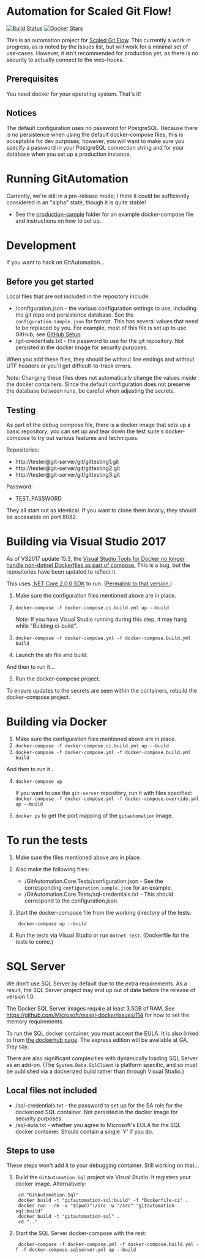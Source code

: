 # Automation for Scaled Git Flow!

[![Build Status](https://travis-ci.org/mdekrey/GitAutomation.svg?branch=latest)](https://travis-ci.org/mdekrey/GitAutomation)
[![Docker Stars](https://img.shields.io/docker/pulls/gitautomation/web.svg)](https://hub.docker.com/u/gitautomation/)

This is an automation project for [Scaled Git Flow](https://medium.com/@matt.dekrey/a-better-git-branching-model-b3bc8b73e472).
This currently a work in progress, as is noted by the Issues list, but will work for a minimal set of use-cases. However, it isn't recommended
for production yet, as there is no security to actually connect to the web-hooks.

## Prerequisites

You need docker for your operating system. That's it!

## Notices
The default configuration uses no password for PostgreSQL. Because there is no persistence when using the default docker-compose files, this is acceptable for dev purposes; however, you will want to make sure you specify a password in your PostgreSQL connection string and for your database when you set up a production instance.

# Running GitAutomation
Currently, we're still in a pre-release mode; I think it could be sufficiently considered in an "alpha" state, though it is quite stable!

* See the [production-sample](./production-sample) folder for an example docker-compose file and instructions on how to set up.

# Development

If you want to hack on GitAutomation...

## Before you get started
Local files that are not included in the repository include:

 * /configuration.json - the various configuration settings to use, including the git repo and persistence database. See the `configuration.sample.json` for format. This has several values that need to be replaced by you. For example, most of this file is set up to use GitHub; see [GitHub Setup](./GitAutomation.GitHub/github-setup.md).
 * /git-credentials.txt - the password to use for the git repository. Not persisted in the docker image for security purposes.

When you add these files, they should be without line endings and without UTF headers or you'll get difficult-to-track errors.

*Note*: Changing these files does not automatically change the values inside the docker containers. Since the default configuration does not preserve the database between runs, be careful when adjusting the secrets.

## Testing

As part of the debug compose file, there is a docker image that sets up a basic repository; you can set up and tear down the test suite's docker-compose to try out various features and techniques.

Repositories:
 - http://tester@git-server/git/gittesting1.git
 - http://tester@git-server/git/gittesting2.git
 - http://tester@git-server/git/gittesting3.git

Password:
 - TEST_PASSWORD

They all start out as identical. If you want to clone them locally, they should be accessible on port 8082.

# Building via Visual Studio 2017

As of VS2017 update 15.3, the [Visual Studio Tools for Docker no longer handle non-dotnet Dockerfiles as part of compose.](https://developercommunity.visualstudio.com/content/problem/96130/solution-build-fails-with-docker-compose-error-in.html)
This is a bug, but the repositories have been updated to reflect it.

This uses [.NET Core 2.0.0 SDK](https://github.com/dotnet/core/blob/master/release-notes/download-archives/2.0.0-download.md) to run. ([Permalink to that version.](https://github.com/dotnet/core/blob/5f845efbe93063325bf317dadd81ddce42fd3b63/release-notes/download-archives/2.0.0-download.md))

1. Make sure the configuration files mentioned above are in place.
2. `docker-compose -f docker-compose.ci.build.yml up --build`

    *Note:* If you have Visual Studio running during this step, it may hang while "Building ci-build".

3. `docker-compose -f docker-compose.yml -f docker-compose.build.yml build`
4. Launch the sln file and build.

And then to run it...

5. Run the docker-compose project.

To ensure updates to the secrets are seen within the containers, rebuild the docker-compose project.

# Building via Docker

1. Make sure the configuration files mentioned above are in place.
2. `docker-compose -f docker-compose.ci.build.yml up --build`
3. `docker-compose -f docker-compose.yml -f docker-compose.build.yml build`

And then to run it...

4. `docker-compose up`

    If you want to use the `git-server` repository, run it with files specified: `docker-compose -f docker-compose.yml -f docker-compose.override.yml up --build`

5. `docker ps` to get the port mapping of the `gitautomation` image.

# To run the tests

1. Make sure the files mentioned above are in place.
2. Also make the following files:

    * /GitAutomation.Core.Tests/configuration.json - See the corresponding `configuration.sample.json` for an example.
	* /GitAutomation.Core.Tests/sql-credentials.txt - This should correspond to the configuration.json.

3. Start the docker-compose file from the working directory of the tests:

        docker-compose up --build

4. Run the tests via Visual Studio or run `dotnet test`. (Dockerfile for the tests to come.)

# SQL Server

We don't use SQL Server by default due to the extra requirements. As a result, the SQL Server project may end up out of date before the release of version 1.0.

The Docker SQL Server images require at least 3.5GB of RAM. See https://github.com/Microsoft/mssql-docker/issues/114 for how to set the memory requirements.

To run the SQL docker container, you must accept the EULA. It is also linked to from [the dockerhub page](https://hub.docker.com/r/microsoft/mssql-server-linux/). The express edition will be available at GA, they say.

There are also significant complexities with dynamically loading SQL Server as an add-on. (The `System.Data.SqlClient` is platform specific, and so must be published via a dockerized build rather than through Visual Studio.)

## Local files not included

 * /sql-credentials.txt - the password to set up for the SA role for the dockerized SQL container. Not persisted in the docker image for security purposes.
 * /sql-eula.txt - whether you agree to Microsoft's EULA for the SQL docker container. Should contain a single 'Y' if you do.

## Steps to use

These steps won't add it to your debugging container. Still working on that...

1. Build the `GitAutomation.Sql` project via Visual Studio. It registers your docker image. Alternatively:

        cd "GitAutomation.Sql"
        docker build -t "gitautomation-sql:build" -f "Dockerfile-ci" .
        docker run --rm -v "$(pwd)":/src -w "/src" "gitautomation-sql:build"
        docker build -t "gitautomation-sql" .
        cd ".."

2. Start the SQL Server docker-compose with the rest:

        docker-compose -f docker-compose.yml -f docker-compose.build.yml -f -f docker-compose.sqlserver.yml up --build
